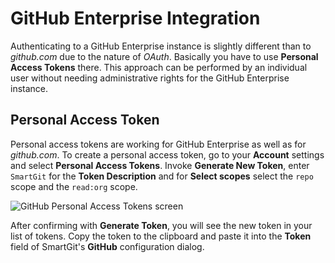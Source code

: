 # GitHub Enterprise Integration

Authenticating to a GitHub Enterprise instance is slightly different than to *github.com* due to the nature of *OAuth*.
Basically you have to use **Personal Access Tokens** there.
This approach can be performed by an individual user without needing administrative rights for the GitHub Enterprise instance.

## Personal Access Token

Personal access tokens are working for GitHub Enterprise as well as for *github.com*.
To create a personal access token, go to your **Account** settings and select **Personal Access Tokens**.
Invoke **Generate New Token**, enter `SmartGit` for the **Token Description** and for **Select scopes** select the `repo` scope and the `read:org` scope.

![GitHub Personal Access Tokens screen](../attachments/53215448/53215449.png)

After confirming with **Generate Token**, you will see the new token in your list of tokens.
Copy the token to the clipboard and paste it into the **Token** field of SmartGit's **GitHub** configuration dialog.
